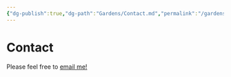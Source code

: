 ```yaml
---
{"dg-publish":true,"dg-path":"Gardens/Contact.md","permalink":"/gardens/contact/"}
---
```


# Contact

Please feel free to [email me!](mailto:leventetsk@proton.me)